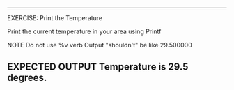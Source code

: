  ---------------------------------------------------------
 EXERCISE: Print the Temperature

  Print the current temperature in your area using Printf

 NOTE
  Do not use %v verb
  Output "shouldn't" be like 29.500000

 EXPECTED OUTPUT
  Temperature is 29.5 degrees.
 ---------------------------------------------------------